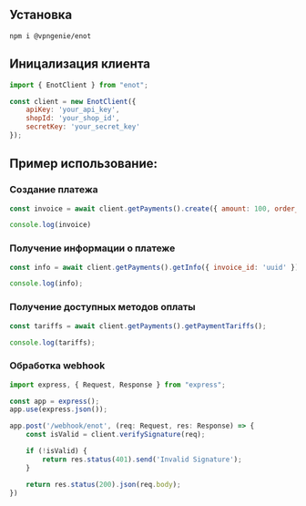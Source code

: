 ## Установка
```
npm i @vpngenie/enot
```
## Иницализация клиента
```javascript
import { EnotClient } from "enot";

const client = new EnotClient({
    apiKey: 'your_api_key',
    shopId: 'your_shop_id',
    secretKey: 'your_secret_key'
});
```
## Пример использование:
### Создание платежа
```javascript
const invoice = await client.getPayments().create({ amount: 100, order_id: 'ORD-123' });

console.log(invoice)
```
### Получение информации о платеже
```javascript
const info = await client.getPayments().getInfo({ invoice_id: 'uuid' })

console.log(info);
```
### Получение доступных методов оплаты
```javascript
const tariffs = await client.getPayments().getPaymentTariffs();

console.log(tariffs);
```
### Обработка webhook
```javascript
import express, { Request, Response } from "express";

const app = express();
app.use(express.json());

app.post('/webhook/enot', (req: Request, res: Response) => {
    const isValid = client.verifySignature(req);

    if (!isValid) {
        return res.status(401).send('Invalid Signature');
    }

    return res.status(200).json(req.body);
})
```